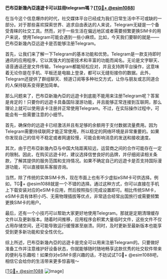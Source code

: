 **巴布亞新幾內亞遠遊卡可以註冊telegram嗎？[[TG💪+ @esim1088](https://t.me/s/esim1088)]**

在当今这个信息爆炸的时代，社交媒体平台已经成为我们日常生活中不可或缺的一部分。对于那些喜欢探索世界、追求自由表达的人来说，Telegram无疑是一个备受青睐的社交工具。然而，对于一些生活在偏远地区或者需要频繁更换SIM卡的用户来说，使用Telegram可能会遇到一些小麻烦。比如，今天我们要聊的就是——巴布亞新幾內亞远遊卡是否能够注册Telegram。

首先，让我们来了解一下Telegram的基本功能和优势。Telegram是一款支持即时通讯的应用程序，它以其强大的加密技术和丰富的功能而闻名。无论是文字聊天、语音通话还是文件传输，Telegram都能轻松应对，并且支持跨平台操作，这意味着无论你是在手机、平板还是电脑上登录，都可以无缝衔接你的数据。此外，Telegram还提供了群组聊天、频道订阅等多种社交方式，让你与朋友或志同道合的人保持联系变得更加简单。

那么问题来了，巴布亞新幾內亞的远遊卡到底能不能用来注册Telegram呢？答案是肯定的！只要你的远遊卡具备国际漫游功能，并且能够正常连接到互联网，那么理论上就可以使用该卡注册并正常使用Telegram。不过，在实际操作过程中，可能会有一些需要注意的小细节。

首先，确保你的远遊卡已经激活并且有足够的余额用于支付数据流量费用。因为Telegram需要持续联网才能正常使用，所以稳定的网络环境是非常重要的。如果你发现自己的信号不稳定或者网速较慢，可能会影响消息的发送和接收速度。

其次，由于巴布亞新幾內亞与中国大陆距离较远，运营商之间的合作可能存在一定的限制。因此，在购买远遊卡时，建议选择信誉良好的品牌，并仔细阅读相关条款，了解其提供的服务范围和支持情况。如果不确定自己的远遊卡是否支持国际漫游功能，可以直接联系客服咨询。

当然，除了传统的实体SIM卡外，现在市面上也有不少虚拟eSIM卡可供选择。例如，TG💪+ @esim1088就是一个不错的选择。通过这种方式，你可以直接在手机上下载安装对应的eSIM卡应用，然后按照指引完成设置即可。相比传统SIM卡，eSIM卡具有体积小巧、无需物理插拔等优点，非常适合经常出国旅行或需要频繁更换SIM卡的用户。

最后，还有一个小技巧可以帮助大家更好地使用Telegram。那就是定期清理缓存文件以及更新版本。随着时间推移，应用程序会积累大量临时文件，这些文件不仅占用存储空间，还可能导致运行缓慢甚至崩溃。同时，及时更新至最新版本也能享受到更多新功能和安全性优化。

综上所述，巴布亞新幾內亞的远遊卡是完全可以用来注册Telegram的。只要做好准备工作并注意维护好设备状态，你就能够随时随地畅享这款优秀的社交软件带来的便利与乐趣啦！如果你对eSIM卡感兴趣的话，不妨试试TG💪+ @esim1088吧，相信它会给你的生活带来更多惊喜哦～

[[TG💪+ @esim1088](https://t.me/s/esim1088) ![Image](https://i.postimg.cc/4NQfJmqS/Snipaste-2025-05-13-00-14-12.png)]